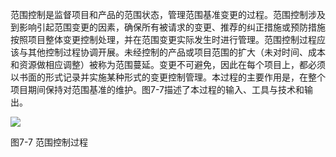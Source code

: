 
范围控制是监督项目和产品的范围状态，管理范围基准变更的过程。范围控制涉及到影响引起范围变更的因素，确保所有被请求的变更、推荐的纠正措施或预防措施按照项目整体变更控制处理，并在范围变更实际发生时进行管理。范围控制过程应该与其他控制过程协调开展。未经控制的产品或项目范围的扩大（未对时间、成本和资源做相应调整）被称为范围蔓延。变更不可避免，因此在每个项目上，都必须以书面的形式记录并实施某种形式的变更控制管理。本过程的主要作用是，在整个项目期间保持对范围基准的维护。图7-7描述了本过程的输入、工具与技术和输出。

![](https://img.kancloud.cn/66/46/664691dc09c41222f6093778cd3d9848_1224x288.png)

图7-7 范围控制过程
